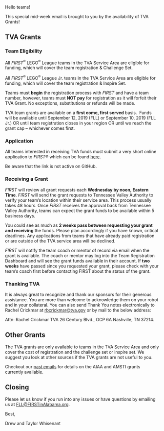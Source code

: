 Hello teams!

This special mid-week email is brought to you by the availability of TVA Grants!

## TVA Grants

### Team Eligibility

All *FIRST*<sup>&reg;</sup> LEGO<sup>&reg;</sup> League teams in the TVA Service Area are eligible for funding, which will cover the team registration & Challenge Set. 

All *FIRST*<sup>&reg;</sup> LEGO<sup>&reg;</sup> League Jr. teams in the TVA Service Area are eligible for funding, which will cover the team registration & Inspire Set. 

Teams must **begin** the registration process with *FIRST* and have a team number, however, teams must **NOT pay** for registration as it will forfeit their TVA Grant. No exceptions, substitutions or refunds will be made.

TVA team grants are available on a **first come, first served** basis.  Funds will be available until September 12, 2019 (FLL) or September 10, 2019 (FLL Jr.) OR until team registration closes in your region OR until we reach the grant cap – whichever comes first.  

### Application

All teams interested in receiving TVA funds must submit a very short online application to *FIRST*® which can be found [here]().

Be aware that the link is not active on GitHub.

### Receiving a Grant

*FIRST* will review all grant requests each **Wednesday by noon, Eastern Time**. *FIRST* will send the grant requests to Tennessee Valley Authority to verify your team’s location within their service area. This process usually takes 48 hours. Once *FIRST* receives the approval back from Tennessee Valley Authority, teams can expect the grant funds to be available within 5 business days.

You could see as much as **2 weeks pass between requesting your grant and receiving** the funds. Please plan accordingly if you have known, critical deadlines. Any applications from teams that have already paid registration or are outside of the TVA service area will be declined.

*FIRST* will notify the team coach or mentor of record via email when the grant is available. The coach or mentor may log into the Team Registration Dashboard and will see the grant funds available in their account. If **two weeks** have passed since you requested your grant, please check with your team’s coach first before contacting FIRST about the status of the grant.

### Thanking TVA
It is always great to recognize and thank our sponsors for their generous assistance. You are more than welcome to acknowledge them on your robot and in your collateral. You can also send Thank You notes electronically to Rachel Crickmar at rbcrickmar@tva.gov or by mail to the below address:

  Attn: Rachel Crickmar
  TVA
  26 Century Blvd., OCP 6A
  Nashville, TN 37214. 

## Other Grants

The TVA grants are only available to teams in the TVA Service Area and only cover the cost of registration and the challenge set or inspire set. We suggest you look at other sources if the TVA grants are not useful to you.

Checkout our [past emails](https://github.com/drewwhis/first-in-alabama/tree/master/2019-2020/email-blasts) for details on the AIAA and AMSTI grants currently available.

## Closing

Please let us know if you run into any issues or have questions by emailing us at FLL@FIRSTinAlabama.org.

Best,

Drew and Taylor Whisenant